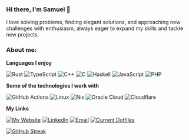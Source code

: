 ### Hi there, I'm Samuel 👋

I love solving problems, finding elegant solutions, and approaching new challenges with enthusiasm, always eager to expand my skills and tackle new projects.

### About me:

**Languages I enjoy**

![Rust](https://img.shields.io/badge/-Rust-000000?style=flat&logo=Rust&logoColor=CE412B)
![TypeScript](https://img.shields.io/badge/-TypeScript-000000?style=flat&logo=typescript&logoColor=007ACC)
![C++](https://img.shields.io/badge/-C++-000000?style=flat&logo=C%2B%2B&logoColor=00599C)
![C](https://img.shields.io/badge/-C-000000?style=flat&logo=C)
![Haskell](https://img.shields.io/badge/-Haskell-000000?style=flat&logo=Haskell&logoColor=5D4F85)
![JavaScript](https://img.shields.io/badge/-JavaScript-000000?style=flat&logo=javascript)
![PHP](https://img.shields.io/badge/-PHP-000000?style=flat&logo=PHP)

**Some of the technologies I work with**

![GitHub Actions](https://img.shields.io/badge/-GitHub-000000?style=flat&logo=github&logoColor=FFFFFF)
![Linux](https://img.shields.io/badge/-Linux-000000?style=flat&logo=linux&logoColor=FCC624)
![Nix](https://img.shields.io/badge/-Nix-000000?style=flat&logo=nixos)
![Oracle Cloud](https://img.shields.io/badge/-Oracle&nbsp;Cloud-000000?style=flat&logo=Oracle&logoColor=F80000)
![Cloudflare](https://img.shields.io/badge/-Cloudflare&nbsp;Pages-000000?style=flat&logo=Cloudflare&logoColor=F38020)

**My Links**

[![My Website](https://img.shields.io/badge/-🌐&nbsp;&nbsp;My&nbsp;Website-000000?style=flat)](https://sjcobb.pages.dev)
[![LinkedIn](https://img.shields.io/badge/-LinkedIn-000000?style=flat&logo=linkedin)](https://www.linkedin.com/in/samuel-cobb-752780271/)
[![Email](https://img.shields.io/badge/-Email-000000?style=flat&logo=Gmail&logoColor=EA4335)](mailto:sjcobb2003@gmail.com)
[![Current Dotfiles](https://img.shields.io/badge/-Dotfiles-000000?style=flat&logo=Slashdot&logoColor=026664)](https://github.com/sjcobb2022/nixos-config)

[![GitHub Streak](https://streak-stats.demolab.com?user=sjcobb2022&theme=dark&hide_border=true&card_width=500)](https://git.io/streak-stats)
